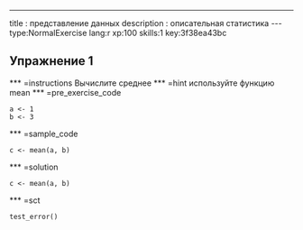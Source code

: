 ---
title       : представление данных
description : описательная статистика
--- type:NormalExercise lang:r xp:100 skills:1 key:3f38ea43bc
## Упражнение 1


*** =instructions
Вычислите среднее
*** =hint
используйте функцию mean 
*** =pre_exercise_code
```{r}
a <- 1
b <- 3

```

*** =sample_code
```{r}
c <- mean(a, b)

```

*** =solution
```{r}
c <- mean(a, b)

```

*** =sct
```{r}
test_error()

```
